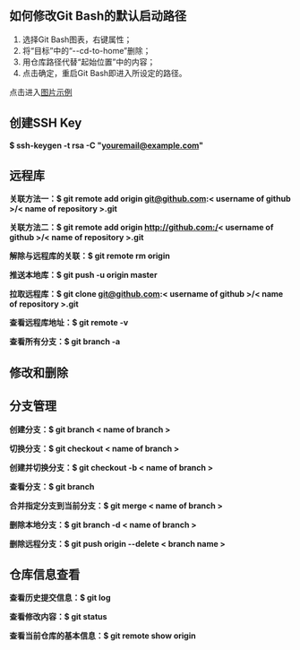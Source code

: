 ## 如何修改Git Bash的默认启动路径 ##
1. 选择Git Bash图表，右键属性；
2. 将“目标”中的“--cd-to-home”删除；
3. 用仓库路径代替“起始位置”中的内容；
4. 点击确定，重启Git Bash即进入所设定的路径。

点击进入[图片示例](https://github.com/YB-Chen/GitCommend/blob/master/git-bash%E5%B1%9E%E6%80%A7.JPG?raw=true)

## 创建SSH Key ##
**$ ssh-keygen -t rsa -C "youremail@example.com"**

## 远程库 ##
**关联方法一：$ git remote add origin git@github.com:< username of github >/< name of repository >.git**

**关联方法二：$ git remote add origin http://github.com:/< username of github >/< name of repository >.git**

**解除与远程库的关联：$ git remote rm origin**

**推送本地库：$ git push -u origin master**

**拉取远程库：$ git clone git@github.com:< username of github >/< name of repository >.git**

**查看远程库地址：$ git remote -v**

**查看所有分支：$ git branch -a**





## 修改和删除 ##



## 分支管理 ##
**创建分支：$ git branch < name of branch >**

**切换分支：$ git checkout < name of branch >**

**创建并切换分支：$ git checkout -b < name of branch >**

**查看分支：$ git branch**

**合并指定分支到当前分支：$ git merge < name of branch >**

**删除本地分支：$ git branch -d < name of branch >**

**删除远程分支：$ git push origin --delete < branch name >**


## 仓库信息查看 ##
**查看历史提交信息：$ git log**

**查看修改内容：$ git status**

**查看当前仓库的基本信息：$ git remote show origin**

